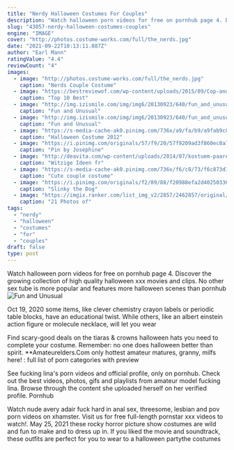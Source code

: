 ```yaml
---
title: "Nerdy Halloween Costumes For Couples"
description: "Watch halloween porn videos for free on pornhub page 4. Discover the growing collection of high quality halloween xxx movies and clips. No other sex tube is more popular and features more halloween scenes than pornhub"
slug: "43057-nerdy-halloween-costumes-couples"
engine: "IMAGE"
cover: "http://photos.costume-works.com/full/the_nerds.jpg"
date: "2021-09-22T10:13:11.887Z"
author: "Earl Mann"
ratingValue: "4.4"
reviewCount: "4"
images:
  - image: "http://photos.costume-works.com/full/the_nerds.jpg"
    caption: "Nerds Couple Costume"
  - image: "https://bestreviewof.com/wp-content/uploads/2015/09/Cop-and-prisoner-couple-Halloween-costume.jpg"
    caption: "Top 10 Best"
  - image: "http://img.izismile.com/img/img6/20130923/640/fun_and_unusual_halloween_costumes_for_two_people_640_06.jpg"
    caption: "Fun and Unusual"
  - image: "http://img.izismile.com/img/img6/20130923/640/fun_and_unusual_halloween_costumes_for_two_people_640_22.jpg"
    caption: "Fun and Unusual"
  - image: "https://s-media-cache-ak0.pinimg.com/736x/a9/fa/b9/a9fab9c0b57c30d70d8873b06582dbb9.jpg"
    caption: "Halloween Costume 2012"
  - image: "https://i.pinimg.com/originals/57/f9/20/57f9209ad3f860ec8a7ee88040c876c5.jpg"
    caption: "Pin by Josephine"
  - image: "http://deavita.com/wp-content/uploads/2014/07/kostuem-paare-fasching-eiskoenigin-elsa-jack-frost.jpg"
    caption: "Witzige Ideen fr"
  - image: "https://s-media-cache-ak0.pinimg.com/736x/f6/c8/73/f6c873d16f9c57dc3ae54bdc8bfdd16b.jpg"
    caption: "Cute couple costume"
  - image: "https://i.pinimg.com/originals/f2/09/88/f20988efa2d40250336558a71b9bfc10.jpg"
    caption: "Slinky the Dog"
  - image: "https://imgix.ranker.com/list_img_v2/2857/2462857/original/poeple-arrested-in-costumes?w=817&h=427&fm=jpg&q=50&fit=crop"
    caption: "21 Photos of"
tags:
  - "nerdy"
  - "halloween"
  - "costumes"
  - "for"
  - "couples"
draft: false
type: post
---
```


Watch halloween porn videos for free on pornhub page 4. Discover the growing collection of high quality halloween xxx movies and clips. No other sex tube is more popular and features more halloween scenes than pornhub
![Fun and Unusual](http://img.izismile.com/img/img6/20130923/640/fun_and_unusual_halloween_costumes_for_two_people_640_06.jpg "Fun and Unusual")

Oct 19, 2020 some items, like clever chemistry crayon labels or periodic table blocks, have an educational twist. While others, like an albert einstein action figure or molecule necklace, will let you wear
<!--inArticleAds-->

<!--galleryOne-->

Find scary-good deals on the tiaras & crowns halloween hats you need to complete your costume. Remember: no one does halloween better than spirit. **Amateurelders.Com only hottest amateur matures, granny, milfs here! : full list of porn categories with preview
<!--inArticleAds-->

<!--galleryTwo-->

See fucking lina's porn videos and official profile, only on pornhub. Check out the best videos, photos, gifs and playlists from amateur model fucking lina. Browse through the content she uploaded herself on her verified profile. Pornhub
<!--galleryThree-->

Watch nude avery adair fuck hard in anal sex, threesome, lesbian and pov porn videos on xhamster. Visit us for free full-length pornstar xxx videos to watch!. May 25, 2021 these rocky horror picture show costumes are wild and fun to make and to dress up in. If you liked the movie and soundtrack, these outfits are perfect for you to wear to a halloween partythe costumes